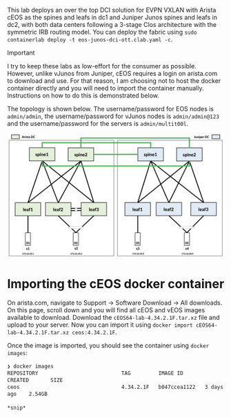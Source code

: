 This lab deploys an over the top DCI solution for EVPN VXLAN with Arista cEOS as the spines and leafs in dc1 and Juniper Junos spines and leafs in dc2, with both data centers following a 3-stage Clos architecture with the symmetric IRB routing model. You can deploy the fabric using `sudo containerlab deploy -t eos-junos-dci-ott.clab.yaml -c`.

> [!IMPORTANT]
> I try to keep these labs as low-effort for the consumer as possible. However, unlike vJunos from Juniper, cEOS requires a login on arista.com to download and use. For that reason, I am choosing not to host the docker container directly and you will need to import the container manually. Instructions on how to do this is demonstrated below.

The topology is shown below. The username/password for EOS nodes is `admin/admin`, the username/password for vJunos nodes is `admin/admin@123` and the username/password for the servers is `admin/multit00l`.

![eos-juniper-dci-ott](/static/images/eos-junos-dci-ott.png)

# Importing the cEOS docker container

On arista.com, navigate to Support -> Software Download -> All downloads. On this page, scroll down and you will find all cEOS and vEOS images available to download. Download the `cEOS64-lab-4.34.2.1F.tar.xz` file and upload to your server. Now you can import it using `docker import cEOS64-lab-4.34.2.1F.tar.xz ceos:4.34.2.1F`.

Once the image is imported, you should see the container using `docker images`:

```
❯ docker images
REPOSITORY                           TAG         IMAGE ID       CREATED       SIZE
ceos                                 4.34.2.1F   b047ccea1122   3 days ago    2.54GB

*snip*
```